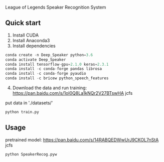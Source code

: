 League of Legends Speaker Recognition System


Quick start
---
1. Install CUDA
2. Install Anaconda3
3. Install dependencies
```python
conda create -n Deep_Speaker python=3.6
conda activate Deep_Speaker
conda install tensorflow-gpu=2.1.0 keras=2.3.1
conda install -c conda-forge pandas librosa
conda install -c conda-forge pyaudio
conda install -c bricew python_speech_features
```
4. Download the data and run training:
https://pan.baidu.com/s/1oI0Q8La1kNQr2V27BTswHA jcfs 

put data in './datasets/'

```python
python train.py
```

Usage
---
pretrained model: https://pan.baidu.com/s/14RABQEDWwUrJ9CKOL7nStA jcfs
```python
python SpeakerRecog.pyw
```
